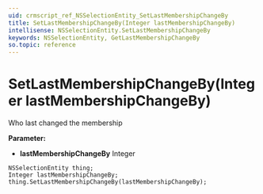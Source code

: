 ```yaml
---
uid: crmscript_ref_NSSelectionEntity_SetLastMembershipChangeBy
title: SetLastMembershipChangeBy(Integer lastMembershipChangeBy)
intellisense: NSSelectionEntity.SetLastMembershipChangeBy
keywords: NSSelectionEntity, GetLastMembershipChangeBy
so.topic: reference
---
```


# SetLastMembershipChangeBy(Integer lastMembershipChangeBy)

Who last changed the membership

**Parameter:** 
 - **lastMembershipChangeBy** Integer

```crmscript
NSSelectionEntity thing;
Integer lastMembershipChangeBy;
thing.SetLastMembershipChangeBy(lastMembershipChangeBy);
```

